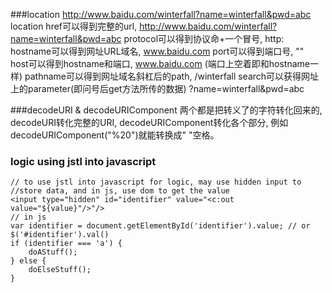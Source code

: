 ###location
    http://www.baidu.com/winterfall?name=winterfall&pwd=abc
    location    href可以得到完整的url,                                         http://www.baidu.com/winterfall?name=winterfall&pwd=abc
                protocol可以得到协议命+一个冒号,                               http:
                hostname可以得到网址URL域名,                                   www.baidu.com 
                port可以得到端口号,                                            ""   
                host可以得到hostname和端口,                                    www.baidu.com (端口上空着即和hostname一样)
                pathname可以得到网址域名斜杠后的path,                          /winterfall 
                search可以获得网址上的parameter(即问号后get方法所传的数据)     ?name=winterfall&pwd=abc

###decodeURI & decodeURIComponent
    两个都是把转义了的字符转化回来的, decodeURI转化完整的URI, decodeURIComponent转化各个部分,
    例如decodeURIComponent("%20")就能转换成" "空格。

### logic using jstl into javascript

	// to use jstl into javascript for logic, may use hidden input to  
	//store data, and in js, use dom to get the value
	<input type="hidden" id="identifier" value="<c:out value="${value}"/>"/>
	// in js
	var identifier = document.getElementById('identifier').value; // or $('#identifier').val()
	if (identifier === 'a') {
		doAStuff();
	} else {
		doElseStuff();
	}
